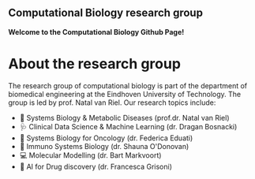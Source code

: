 ## Computational Biology research group

**Welcome to the Computational Biology Github Page!**

# About the research group
The research group of computational biology is part of the department of biomedical engineering at the Eindhoven University of Technology. The group is led by prof. Natal van Riel. Our research topics include:
* 🧬 Systems Biology & Metabolic Diseases (prof.dr. Natal van Riel)
* 🩺 Clinical Data Science & Machine Learning (dr. Dragan Bosnacki)
* 🦠 Systems Biology for Oncology (dr. Federica Eduati)
* 🍎 Immuno Systems Biology (dr. Shauna O'Donovan)
* 💻 Molecular Modelling (dr. Bart Markvoort)
* 🤖 AI for Drug discovery (dr. Francesca Grisoni)
